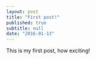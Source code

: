 ```yaml
---
layout: post
title: "First post!"
published: true
subtitle: null
date: "2016-01-13"
---
```




This is my first post, how exciting!
